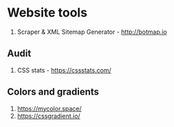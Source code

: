 # Website tools

1. Scraper & XML Sitemap Generator - http://botmap.io

## Audit
1. CSS stats - https://cssstats.com/

## Colors and gradients
1. https://mycolor.space/
2. https://cssgradient.io/
